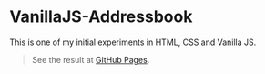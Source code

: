 # VanillaJS-Addressbook

This is one of my initial experiments in HTML, CSS and Vanilla JS.


> See the result at [GitHub Pages](https://agnesespinella.github.io/VanillaJS-Addressbook/).
